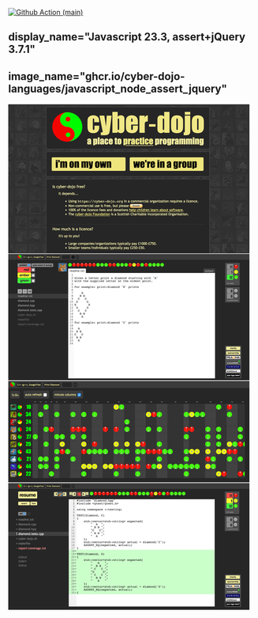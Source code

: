 [![Github Action (main)](https://github.com/cyber-dojo-languages/javascript-assert-jquery/actions/workflows/main.yml/badge.svg)](https://github.com/cyber-dojo-languages/javascript-assert-jquery/actions)

## display_name="Javascript 23.3, assert+jQuery 3.7.1"
## image_name="ghcr.io/cyber-dojo-languages/javascript_node_assert_jquery"

![cyber-dojo.org home page](https://github.com/cyber-dojo/cyber-dojo/blob/master/shared/home_page_snapshot.png)
